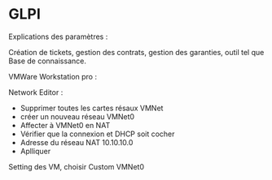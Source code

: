 
# GLPI 

Explications des paramètres : 

Création de tickets, gestion des contrats, gestion des garanties, outil tel que Base de connaissance.

VMWare Workstation pro :

Network Editor :
- Supprimer toutes les cartes résaux VMNet
- créer un nouveau réseau VMNet0
- Affecter à VMNet0 en NAT
- Vérifier que la connexion et DHCP soit cocher
- Adresse du réseau NAT 10.10.10.0
- Aplliquer

Setting des VM, choisir Custom VMNet0